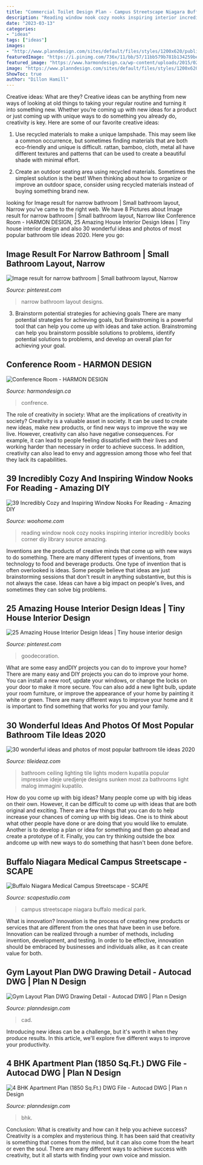 ```yaml
---
title: "Commercial Toilet Design Plan - Campus Streetscape Niagara Buffalo Medical Park"
description: "Reading window nook cozy nooks inspiring interior incredibly books corner diy library source amazing"
date: "2023-03-13"
categories:
- "ideas"
tags: ["ideas"]
images:
- "http://www.planndesign.com/sites/default/files/styles/1200x620/public/2020/06/4-bhk-apartment-plan-1850-sq-ft-dwg-file.jpg?itok=LQyua5Z_"
featuredImage: "https://i.pinimg.com/736x/11/bb/57/11bb579b781b134259befcef7e341e77--narrow-bathroom-ideas-baths.jpg"
featured_image: "https://www.harmondesign.ca/wp-content/uploads/2015/02/Confrence-room-shot02.jpg"
image: "https://www.planndesign.com/sites/default/files/styles/1200x620/public/dwgs/2015/11/04/image1_54.jpg?itok=LUa9eAAe"
ShowToc: true
author: "Dillon Hamill"
---
```



Creative ideas: What are they?
Creative ideas can be anything from new ways of looking at old things to taking your regular routine and turning it into something new. Whether you’re coming up with new ideas for a product or just coming up with unique ways to do something you already do, creativity is key. Here are some of our favorite creative ideas: 
1. Use recycled materials to make a unique lampshade. This may seem like a common occurrence, but sometimes finding materials that are both eco-friendly and unique is difficult. rattan, bamboo, cloth, metal all have different textures and patterns that can be used to create a beautiful shade with minimal effort. 

2. Create an outdoor seating area using recycled materials. Sometimes the simplest solution is the best! When thinking about how to organize or improve an outdoor space, consider using recycled materials instead of buying something brand new.

	

		
looking for Image result for narrow bathroom | Small bathroom layout, Narrow you've came to the right web. We have 8 Pictures about Image result for narrow bathroom | Small bathroom layout, Narrow like Conference Room - HARMON DESIGN, 25 Amazing House Interior Design Ideas | Tiny house interior design and also 30 wonderful ideas and photos of most popular bathroom tile ideas 2020. Here you go:
		
    
## Image Result For Narrow Bathroom | Small Bathroom Layout, Narrow

<img loading=lazy src="https://i.pinimg.com/736x/11/bb/57/11bb579b781b134259befcef7e341e77--narrow-bathroom-ideas-baths.jpg" onerror="this.onerror=null;this.src='https://tse3.mm.bing.net/th?id=OIP.agqUB4cZegRn24yM8_IO9AHaLF&amp;pid=15.1';" alt="Image result for narrow bathroom | Small bathroom layout, Narrow">

_Source: pinterest.com_

>narrow bathroom layout designs. 

	

3. Brainstorm potential strategies for achieving goals
There are many potential strategies for achieving goals, but Brainstroming is a powerful tool that can help you come up with ideas and take action. Brainstroming can help you brainstorm possible solutions to problems, identify potential solutions to problems, and develop an overall plan for achieving your goal.

    
## Conference Room - HARMON DESIGN

<img loading=lazy src="https://www.harmondesign.ca/wp-content/uploads/2015/02/Confrence-room-shot02.jpg" onerror="this.onerror=null;this.src='https://tse1.mm.bing.net/th?id=OIP.oBataDLeVFQPC1b9criaVAHaEw&amp;pid=15.1';" alt="Conference Room - HARMON DESIGN">

_Source: harmondesign.ca_

>confrence. 

	

The role of creativity in society: What are the implications of creativity in society?
Creativity is a valuable asset in society. It can be used to create new ideas, make new products, or find new ways to improve the way we live. However, creativity can also have negative consequences. For example, it can lead to people feeling dissatisfied with their lives and working harder than necessary in order to achieve success. In addition, creativity can also lead to envy and aggression among those who feel that they lack its capabilities.

    
## 39 Incredibly Cozy And Inspiring Window Nooks For Reading - Amazing DIY

<img loading=lazy src="http://www.woohome.com/wp-content/uploads/2013/10/Inspiring-Window-Reading-Nook-8.jpg" onerror="this.onerror=null;this.src='https://tse1.mm.bing.net/th?id=OIP.Nfv4Kq5j0WCg7ihmVQDJzgHaJ5&amp;pid=15.1';" alt="39 Incredibly Cozy and Inspiring Window Nooks For Reading - Amazing DIY">

_Source: woohome.com_

>reading window nook cozy nooks inspiring interior incredibly books corner diy library source amazing. 

	

Inventions are the products of creative minds that come up with new ways to do something. There are many different types of inventions, from technology to food and beverage products. One type of invention that is often overlooked is ideas. Some people believe that ideas are just brainstorming sessions that don't result in anything substantive, but this is not always the case. Ideas can have a big impact on people's lives, and sometimes they can solve big problems.

    
## 25 Amazing House Interior Design Ideas | Tiny House Interior Design

<img loading=lazy src="https://i.pinimg.com/736x/c7/bc/67/c7bc67e79ac9c9411c33ff7ccea3e1cb.jpg" onerror="this.onerror=null;this.src='https://tse3.mm.bing.net/th?id=OIP.N7R3xJvkeAfsCxtPZed2xgHaLH&amp;pid=15.1';" alt="25 Amazing House Interior Design Ideas | Tiny house interior design">

_Source: pinterest.com_

>goodecoration. 

	

What are some easy andDIY projects you can do to improve your home?
There are many easy and DIY projects you can do to improve your home. You can install a new roof, update your windows, or change the locks on your door to make it more secure. You can also add a new light bulb, update your room furniture, or improve the appearance of your home by painting it white or green. There are many different ways to improve your home and it is important to find something that works for you and your family.

    
## 30 Wonderful Ideas And Photos Of Most Popular Bathroom Tile Ideas 2020

<img loading=lazy src="https://www.tileideaz.com/wp-content/uploads/2015/11/bathroom-tile1.jpg" onerror="this.onerror=null;this.src='https://tse2.mm.bing.net/th?id=OIP.XfeGBtgtOlT6blppQFKu2QHaJ3&amp;pid=15.1';" alt="30 wonderful ideas and photos of most popular bathroom tile ideas 2020">

_Source: tileideaz.com_

>bathroom ceiling lighting tile lights modern kupatila popular impressive ideje uredjenje designs sunken most za bathrooms light malog immagini kupatilo. 

	

How do you come up with big ideas?
Many people come up with big ideas on their own. However, it can be difficult to come up with ideas that are both original and exciting. There are a few things that you can do to help increase your chances of coming up with big ideas. One is to think about what other people have done or are doing that you would like to emulate. Another is to develop a plan or idea for something and then go ahead and create a prototype of it. Finally, you can try thinking outside the box andcome up with new ways to do something that hasn't been done before.

    
## Buffalo Niagara Medical Campus Streetscape - SCAPE

<img loading=lazy src="https://www.scapestudio.com/wp-content/uploads/2016/07/160712_Scape-1265_WEB-400x600.jpg" onerror="this.onerror=null;this.src='https://tse4.mm.bing.net/th?id=OIP.ww4_Kt95QL4Hof_Pm3hBegHaLH&amp;pid=15.1';" alt="Buffalo Niagara Medical Campus Streetscape - SCAPE">

_Source: scapestudio.com_

>campus streetscape niagara buffalo medical park. 

	

What is innovation?
Innovation is the process of creating new products or services that are different from the ones that have been in use before. Innovation can be realized through a number of methods, including invention, development, and testing. In order to be effective, innovation should be embraced by businesses and individuals alike, as it can create value for both.

    
## Gym Layout Plan DWG Drawing Detail - Autocad DWG | Plan N Design

<img loading=lazy src="https://www.planndesign.com/sites/default/files/styles/1200x620/public/dwgs/2015/11/04/image1_54.jpg?itok=LUa9eAAe" onerror="this.onerror=null;this.src='https://tse1.mm.bing.net/th?id=OIP.mpbtip46qJVemsif8laSQgHaD0&amp;pid=15.1';" alt="Gym Layout Plan DWG Drawing Detail - Autocad DWG | Plan n Design">

_Source: planndesign.com_

>cad. 

	

Introducing new ideas can be a challenge, but it's worth it when they produce results. In this article, we'll explore five different ways to improve your productivity.

    
## 4 BHK Apartment Plan (1850 Sq.Ft.) DWG File - Autocad DWG | Plan N Design

<img loading=lazy src="http://www.planndesign.com/sites/default/files/styles/1200x620/public/2020/06/4-bhk-apartment-plan-1850-sq-ft-dwg-file.jpg?itok=LQyua5Z_" onerror="this.onerror=null;this.src='https://tse3.mm.bing.net/th?id=OIP.H_5e_CayCVmNXeC9HDZ49wHaD0&amp;pid=15.1';" alt="4 BHK Apartment Plan (1850 Sq.Ft.) DWG File - Autocad DWG | Plan n Design">

_Source: planndesign.com_

>bhk. 

	

Conclusion: What is creativity and how can it help you achieve success?
Creativity is a complex and mysterious thing. It has been said that creativity is something that comes from the mind, but it can also come from the heart or even the soul. There are many different ways to achieve success with creativity, but it all starts with finding your own voice and mission.

